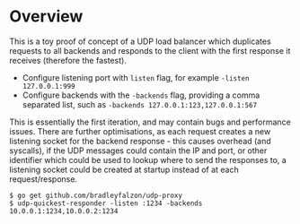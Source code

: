 # Overview

This is a toy proof of concept of a UDP load balancer which duplicates requests to all backends and responds to the client with the first response it receives (therefore the fastest).

- Configure listening port with `listen` flag, for example `-listen 127.0.0.1:999`
- Configure backends with the `-backends` flag, providing a comma separated list, such as `-backends 127.0.0.1:123,127.0.0.1:567`

This is essentially the first iteration, and may contain bugs and performance issues. There are further optimisations, as each request creates a new listening socket for the backend response - this causes overhead (and syscalls), if the UDP messages could contain the IP and port, or other identifier which could be used to lookup where to send the responses to, a listening socket could be created at startup instead of at each request/response.

```
$ go get github.com/bradleyfalzon/udp-proxy
$ udp-quickest-responder -listen :1234 -backends 10.0.0.1:1234,10.0.0.2:1234
```
